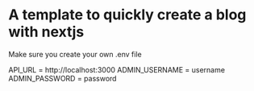 # A template to quickly create a blog with nextjs



Make sure you create your own .env file

API_URL = http://localhost:3000
ADMIN_USERNAME = username
ADMIN_PASSWORD = password